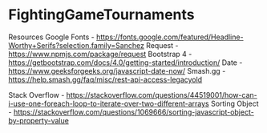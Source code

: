 # FightingGameTournaments

Resources
Google Fonts - https://fonts.google.com/featured/Headline-Worthy+Serifs?selection.family=Sanchez
Request - https://www.npmjs.com/package/request
Bootstrap 4 - https://getbootstrap.com/docs/4.0/getting-started/introduction/
Date - https://www.geeksforgeeks.org/javascript-date-now/
Smash.gg - https://help.smash.gg/faq/misc/rest-api-access-legacyold

Stack Overflow - https://stackoverflow.com/questions/44519001/how-can-i-use-one-foreach-loop-to-iterate-over-two-different-arrays
Sorting Object - https://stackoverflow.com/questions/1069666/sorting-javascript-object-by-property-value